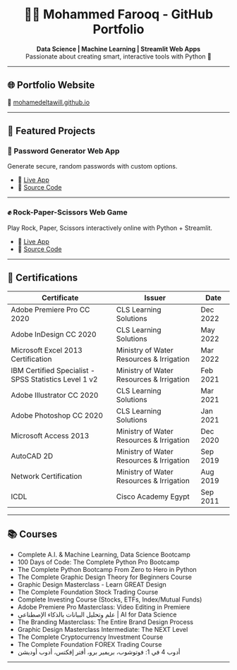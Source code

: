
<h1 align="center">👨‍💻 Mohammed Farooq - GitHub Portfolio</h1>

<p align="center">
  <strong>Data Science | Machine Learning | Streamlit Web Apps</strong><br>
  Passionate about creating smart, interactive tools with Python 🐍
</p>

---

## 🌐 Portfolio Website  
🔗 [mohamedeltawill.github.io](https://mohamedeltawill.github.io)

---

## 🚀 Featured Projects

### 🔐 Password Generator Web App  
Generate secure, random passwords with custom options.  
- 🔴 [Live App](https://password-generator-web-wfmyxqvtctvyyn26apnkkq.streamlit.app/)  
- 📄 [Source Code](https://github.com/mohamedeltawill/password-generator-web)

---

### ✊ Rock-Paper-Scissors Web Game  
Play Rock, Paper, Scissors interactively online with Python + Streamlit.  
- 🔴 [Live App](https://rock-paper-sciapprs-web-c8pri8if4s55b4cmyhpyqu.streamlit.app/)  
- 📄 [Source Code](https://github.com/mohamedeltawill/rock-paper-scissors-web)

---

## 🏅 Certifications

| Certificate | Issuer | Date |
|-------------|--------|------|
| Adobe Premiere Pro CC 2020 | CLS Learning Solutions | Dec 2022 |
| Adobe InDesign CC 2020 | CLS Learning Solutions | May 2022 |
| Microsoft Excel 2013 Certification | Ministry of Water Resources & Irrigation | Mar 2022 |
| IBM Certified Specialist - SPSS Statistics Level 1 v2 | Ministry of Water Resources & Irrigation | Feb 2021 |
| Adobe Illustrator CC 2020 | CLS Learning Solutions | Mar 2021 |
| Adobe Photoshop CC 2020 | CLS Learning Solutions | Jan 2021 |
| Microsoft Access 2013 | Ministry of Water Resources & Irrigation | Dec 2020 |
| AutoCAD 2D | Ministry of Water Resources & Irrigation | Sep 2019 |
| Network Certification | Ministry of Water Resources & Irrigation | Aug 2019 |
| ICDL | Cisco Academy Egypt | Sep 2011 |

---

## 📚 Courses

- Complete A.I. & Machine Learning, Data Science Bootcamp  
- 100 Days of Code: The Complete Python Pro Bootcamp  
- The Complete Python Bootcamp From Zero to Hero in Python  
- The Complete Graphic Design Theory for Beginners Course  
- Graphic Design Masterclass - Learn GREAT Design  
- The Complete Foundation Stock Trading Course  
- Complete Investing Course (Stocks, ETFs, Index/Mutual Funds)  
- Adobe Premiere Pro Masterclass: Video Editing in Premiere  
- علم وتحليل البيانات بالذكاء الإصطناعي | AI for Data Science  
- The Branding Masterclass: The Entire Brand Design Process  
- Graphic Design Masterclass Intermediate: The NEXT Level  
- The Complete Cryptocurrency Investment Course  
- The Complete Foundation FOREX Trading Course  
- أدوب 4 في 1: فوتوشوب، بريمير برو، أفتر إفكتس، أدوب أوديشن

---
